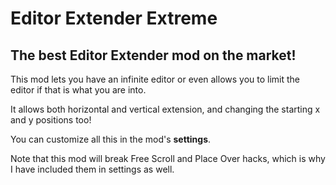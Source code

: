 # Editor Extender Extreme

## <cg>The best Editor Extender mod on the market!</c>

This mod lets you have an infinite editor or even allows you to limit the editor if that is what you are into. 

It allows both horizontal and vertical extension, and changing the starting x and y positions too!

You can customize all this in the mod's **<cy>settings</c>**.

<cr>Note that this mod will break Free Scroll and Place Over hacks, which is why I have included them in settings as well.</c>